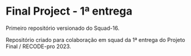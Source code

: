 # Final Project - 1ª entrega
 Primeiro repositório versionado do Squad-16.

 Repositório criado para colaboração em squad da 1ª entrega do Projeto Final / RECODE-pro 2023.
